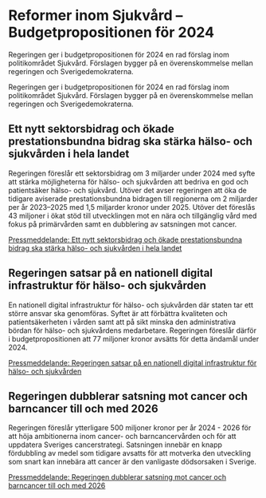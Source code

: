 # Reformer inom Sjukvård – Budgetpropositionen för 2024

Regeringen ger i budgetpropositionen för 2024 en rad förslag inom politikområdet Sjukvård. Förslagen bygger på en överenskommelse mellan regeringen och Sverigedemokraterna.

Regeringen ger i budgetpropositionen för 2024 en rad förslag inom politikområdet Sjukvård. Förslagen bygger på en överenskommelse mellan regeringen och Sverigedemokraterna.

## Ett nytt sektorsbidrag och ökade prestationsbundna bidrag ska stärka hälso- och sjukvården i hela landet

Regeringen föreslår ett sektorsbidrag om 3 miljarder under 2024 med syfte att stärka möjligheterna för hälso- och sjukvården att bedriva en god och patientsäker hälso- och sjukvård. Utöver det avser regeringen att öka de tidigare aviserade prestationsbundna bidragen till regionerna om 2 miljarder per år 2023–2025 med 1,5 miljarder kronor under 2025. Utöver det föreslås 43 miljoner i ökat stöd till utvecklingen mot en nära och tillgänglig vård med fokus på primärvården samt en dubblering av satsningen mot cancer.

[Pressmeddelande: Ett nytt sektorsbidrag och ökade prestationsbundna bidrag ska stärka hälso- och sjukvården i hela landet](/pressmeddelanden/2023/09/ett-nytt-sektorsbidrag-och-okade-prestationsbundna-bidrag-ska-starka-halso--och-sjukvarden-i-hela-landet/)

## Regeringen satsar på en nationell digital infrastruktur för hälso- och sjukvården

En nationell digital infrastruktur för hälso- och sjukvården där staten tar ett större ansvar ska genomföras. Syftet är att förbättra kvaliteten och patientsäkerheten i vården samt att på sikt minska den administrativa bördan för hälso- och sjukvårdens medarbetare. Regeringen föreslår därför i budgetpropositionen att 77 miljoner kronor avsätts för detta ändamål under 2024.

[Pressmeddelande: Regeringen satsar på en nationell digital infrastruktur för hälso- och sjukvården](/pressmeddelanden/2023/09/regeringen-satsar-pa-en-nationell-digital-infrastruktur-for-halso--och-sjukvarden/)

## Regeringen dubblerar satsning mot cancer och barncancer till och med 2026

Regeringen föreslår ytterligare 500 miljoner kronor per år 2024 - 2026 för att höja ambitionerna inom cancer- och barncancervården och för att uppdatera Sveriges cancerstrategi. Satsningen innebär en knapp fördubbling av medel som tidigare avsatts för att motverka den utveckling som snart kan innebära att cancer är den vanligaste dödsorsaken i Sverige.

[Pressmeddelande: Regeringen dubblerar satsning mot cancer och barncancer till och med 2026](/pressmeddelanden/2023/09/regeringen-dubblerar-satsning-mot-cancer-och-barncancer-till-och-med-2026/)
